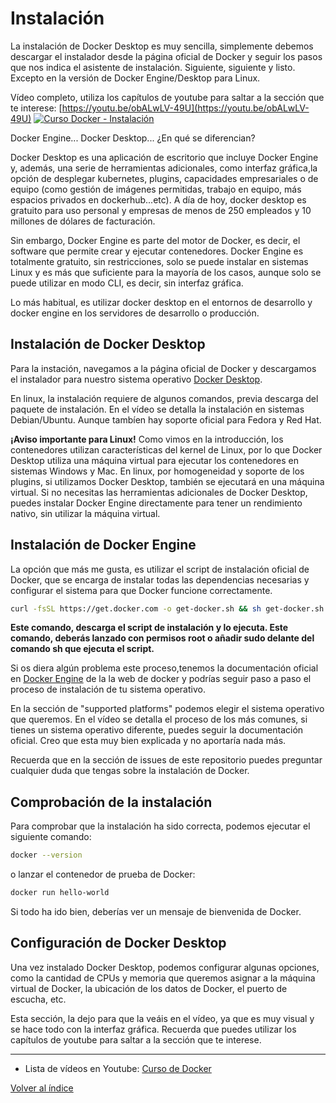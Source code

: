 
# Instalación
La instalación de Docker Desktop es muy sencilla, simplemente debemos descargar el instalador desde la página oficial de Docker y seguir los pasos que nos indica el asistente de instalación. Siguiente, siguiente y listo. Excepto en la versión de Docker Engine/Desktop para Linux. 

Vídeo completo, utiliza los capítulos de youtube para saltar a la sección que te interese:
[https://youtu.be/obALwLV-49U](https://youtu.be/obALwLV-49U)
[![Curso Docker - Instalación](https://img.youtube.com/vi/obALwLV-49U/0.jpg)](https://www.youtube.com/watch?v=obALwLV-49U)

Docker Engine... Docker Desktop... ¿En qué se diferencian?

Docker Desktop es una aplicación de escritorio que incluye Docker Engine y, además, una serie de herramientas adicionales, como interfaz gráfica,la opción de desplegar kubernetes, plugins, capacidades empresariales o de equipo (como gestión de imágenes permitidas, trabajo en equipo, más espacios privados en dockerhub...etc). A día de hoy, docker desktop es gratuito para uso personal y empresas de menos de 250 empleados y 10 millones de dólares de facturación.

Sin embargo, Docker Engine es parte del motor de Docker, es decir, el software que permite crear y ejecutar contenedores. Docker Engine es totalmente gratuito, sin restricciones, solo se puede instalar en sistemas Linux y es más que suficiente para la mayoría de los casos, aunque solo se puede utilizar en modo CLI, es decir, sin interfaz gráfica.

Lo más habitual, es utilizar docker desktop en el entornos de desarrollo y docker engine en los servidores de desarrollo o producción.


## Instalación de Docker Desktop
Para la instación, navegamos a la página oficial de Docker y descargamos el instalador para nuestro sistema operativo [Docker Desktop](https://www.docker.com/get-started/).

En linux, la instalación requiere de algunos comandos, previa descarga del paquete de instalación. En el vídeo se detalla la instalación en sistemas Debian/Ubuntu. Aunque tambíen hay soporte oficial para Fedora y Red Hat.

**¡Aviso importante para Linux!**  Como vimos en la introducción, los contenedores utilizan características del kernel de Linux, por lo que Docker Desktop utiliza una máquina virtual para ejecutar los contenedores en sistemas Windows y Mac. En linux, por homogeneidad y soporte de los plugins, si utilizamos Docker Desktop, también se ejecutará en una máquina virtual. Si no necesitas las herramientas adicionales de Docker Desktop, puedes instalar Docker Engine directamente para tener un rendimiento nativo, sin utilizar la máquina virtual.

## Instalación de Docker Engine
La opción que más me gusta, es utilizar el script de instalación oficial de Docker, que se encarga de instalar todas las dependencias necesarias y configurar el sistema para que Docker funcione correctamente.
    
```bash title="Instalación de Docker Engine en Linux"
curl -fsSL https://get.docker.com -o get-docker.sh && sh get-docker.sh
```

**Este comando, descarga el script de instalación y lo ejecuta. Este comando, deberás lanzado con permisos root o añadir sudo delante del comando sh que ejecuta el script.**


Si os diera algún problema este proceso,tenemos la documentación oficial en [Docker Engine](https://docs.docker.com/engine/install/) de la la web de docker y podrías seguir paso a paso el proceso de instalación de tu sistema operativo.


En la sección de "supported platforms" podemos elegir el sistema operativo que queremos. En el vídeo se detalla el proceso de los más comunes, si tienes un sistema operativo diferente, puedes seguir la documentación oficial. Creo que esta muy bien explicada y no aportaría nada más.

Recuerda que en la sección de issues de este repositorio puedes preguntar cualquier duda que tengas sobre la instalación de Docker.


## Comprobación de la instalación
Para comprobar que la instalación ha sido correcta, podemos ejecutar el siguiente comando:

```bash
docker --version
```

o lanzar el contenedor de prueba de Docker:

```bash
docker run hello-world
```

Si todo ha ido bien, deberías ver un mensaje de bienvenida de Docker.


## Configuración de Docker Desktop
Una vez instalado Docker Desktop, podemos configurar algunas opciones, como la cantidad de CPUs y memoria que queremos asignar a la máquina virtual de Docker, la ubicación de los datos de Docker, el puerto de escucha, etc.

Esta sección, la dejo para que la veáis en el vídeo, ya que es muy visual y se hace todo con la interfaz gráfica. Recuerda que puedes utilizar los capítulos de youtube para saltar a la sección que te interese.


---
* Lista de vídeos en Youtube: [Curso de Docker](https://www.youtube.com/playlist?list=PLQhxXeq1oc2n7YnjRhq7qVMzZWtDY7Zz0)

[Volver al índice](README.md#índice)